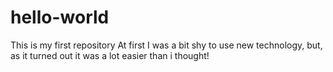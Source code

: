 # hello-world
This is my first repository
At first I was a bit shy to use new technology, but, as it turned out it was a lot easier than i thought!

